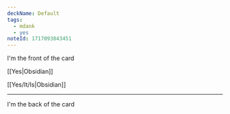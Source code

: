 ```yaml
---
deckName: Default
tags:
  - mdank
  - yes
noteId: 1717093843451
---
```


I'm the front of the card

\[\[Yes|Obsidian]]

\[\[Yes/It/Is|Obsidian]]

---

I'm the back of the card
